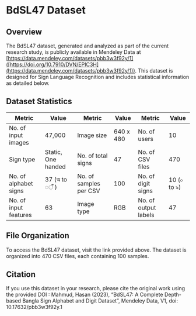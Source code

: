 # BdSL47 Dataset

## Overview

The BdSL47 dataset, generated and analyzed as part of the current research study, is publicly available in Mendeley Data at [https://data.mendeley.com/datasets/pbb3w3f92y/1]([https://doi.org/10.7910/DVN/EPIC3H](https://data.mendeley.com/datasets/pbb3w3f92y/1)). This dataset is designed for Sign Language Recognition and includes statistical information as detailed below.

## Dataset Statistics

| Metric                | Value         | Metric                | Value         | Metric                | Value         |
|-----------------------|---------------|-----------------------|---------------|-----------------------|---------------|
| No. of input images   | 47,000        | Image size            | 640 x 480     | No. of users          | 10            |
| Sign type             | Static, One handed | No. of total signs    | 47            | No. of CSV files      | 470           |
| No. of alphabet signs | 37 (অ to ◌ँ )   | No. of samples per CSV| 100           | No. of digit signs    | 10 (০ to ৯)   |
| No. of input features | 63            | Image type            | RGB           | No. of output labels  | 47            |

## File Organization

To access the BdSL47 dataset, visit the link provided above. The dataset is organized into 470 CSV files, each containing 100 samples. 

## Citation

If you use this dataset in your research, please cite the original work using the provided DOI : Mahmud, Hasan (2023), “BdSL47: A Complete Depth-based Bangla Sign Alphabet and Digit Dataset”, Mendeley Data, V1, doi: 10.17632/pbb3w3f92y.1

